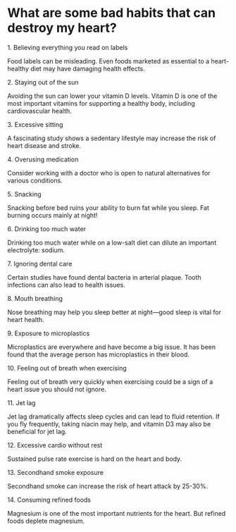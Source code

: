 # What are some bad habits that can destroy my heart?

1\. Believing everything you read on labels

Food labels can be misleading. Even foods marketed as essential to a heart-healthy diet may have damaging health effects.

2\. Staying out of the sun

Avoiding the sun can lower your vitamin D levels. Vitamin D is one of the most important vitamins for supporting a healthy body, including cardiovascular health.

3\. Excessive sitting

A fascinating study shows a sedentary lifestyle may increase the risk of heart disease and stroke.

4\. Overusing medication

Consider working with a doctor who is open to natural alternatives for various conditions.

5\. Snacking

Snacking before bed ruins your ability to burn fat while you sleep. Fat burning occurs mainly at night!

6\. Drinking too much water

Drinking too much water while on a low-salt diet can dilute an important electrolyte: sodium.

7\. Ignoring dental care

Certain studies have found dental bacteria in arterial plaque. Tooth infections can also lead to health issues.

8\. Mouth breathing

Nose breathing may help you sleep better at night—good sleep is vital for heart health.

9\. Exposure to microplastics

Microplastics are everywhere and have become a big issue. It has been found that the average person has microplastics in their blood.

10\. Feeling out of breath when exercising

Feeling out of breath very quickly when exercising could be a sign of a heart issue you should not ignore.

11\. Jet lag

Jet lag dramatically affects sleep cycles and can lead to fluid retention. If you fly frequently, taking niacin may help, and vitamin D3 may also be beneficial for jet lag.

12\. Excessive cardio without rest

Sustained pulse rate exercise is hard on the heart and body.

13\. Secondhand smoke exposure

Secondhand smoke can increase the risk of heart attack by 25-30%.

14\. Consuming refined foods

Magnesium is one of the most important nutrients for the heart. But refined foods deplete magnesium.